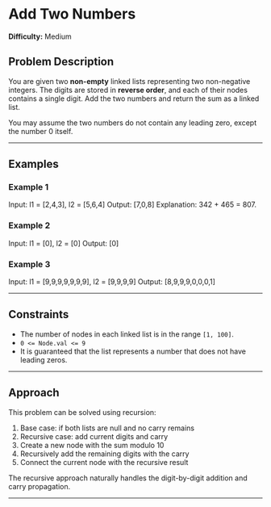 # Add Two Numbers

**Difficulty:** Medium

## Problem Description

You are given two **non-empty** linked lists representing two non-negative integers. The digits are stored in **reverse order**, and each of their nodes contains a single digit. Add the two numbers and return the sum as a linked list.

You may assume the two numbers do not contain any leading zero, except the number 0 itself.

---

## Examples

### Example 1
Input: l1 = [2,4,3], l2 = [5,6,4]
Output: [7,0,8]
Explanation: 342 + 465 = 807.

### Example 2
Input: l1 = [0], l2 = [0]
Output: [0]

### Example 3
Input: l1 = [9,9,9,9,9,9,9], l2 = [9,9,9,9]
Output: [8,9,9,9,0,0,0,1]

---

## Constraints

- The number of nodes in each linked list is in the range `[1, 100]`.
- `0 <= Node.val <= 9`
- It is guaranteed that the list represents a number that does not have leading zeros.

---

## Approach

This problem can be solved using recursion:
1. Base case: if both lists are null and no carry remains
2. Recursive case: add current digits and carry
3. Create a new node with the sum modulo 10
4. Recursively add the remaining digits with the carry
5. Connect the current node with the recursive result

The recursive approach naturally handles the digit-by-digit addition and carry propagation.

---
